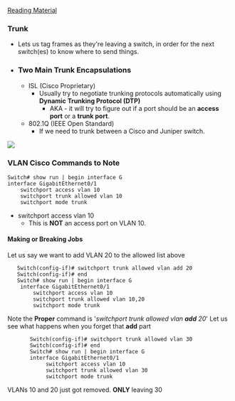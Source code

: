 [Reading Material](/Private-VLANs.md)

### Trunk
- Lets us tag frames as they're leaving a switch, in order for the next switch(es) to know where to send things.
- ### Two Main Trunk Encapsulations
	- ISL (Cisco Proprietary)
		- Usually try to negotiate trunking protocols automatically using **Dynamic Trunking Protocol (DTP)**
			- AKA - it will try to figure out if a port should be an **access port** or a **trunk port**.
	- 802.1Q (IEEE Open Standard)
		- If we need to trunk between a Cisco and Juniper switch. 

**![](https://lh5.googleusercontent.com/C-cznvgP8Dj9BK3WC_Tbwlo8qEGKgiwnul0xkM-GNn95DgJ5q8fBNHAXlC9WRxk6TyZdn2NhHY5c1G5PGWWsR8G7FaHlZ6YpZ7v5BozgZvnDmooU7EaVMlRkYHEWz4MZ_TSIdPR33CkwGMCaOCjdH3I)**

### VLAN Cisco Commands to Note
    Switch# show run | begin interface G
    interface GigabitEthernet0/1
	    switchport access vlan 10
	    switchport trunk allowed vlan 10
	    switchport mode trunk

- switchport access vlan 10 
	- This is **NOT** an access port on VLAN 10. 

#### Making or Breaking Jobs
Let us say we want to add VLAN 20 to the allowed list above

       Switch(config-if)# switchport trunk allowed vlan add 20
       Switch(config-if)# end
       Switch# show run | begin interface G
	    interface GigabitEthernet0/1
		    switchport access vlan 10
		    switchport trunk allowed vlan 10,20
		    switchport mode trunk

Note the **Proper** command is '*switchport trunk allowed vlan **add** 20*'
Let us see what happens when you forget that **add** part

           Switch(config-if)# switchport trunk allowed vlan 30
           Switch(config-if)# end
           Switch# show run | begin interface G
           interface GigabitEthernet0/1
			    switchport access vlan 10
			    switchport trunk allowed vlan 30
			    switchport mode trunk

VLANs 10 and 20 just got removed. **ONLY** leaving 30
